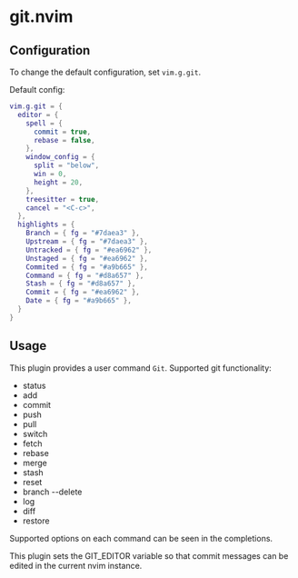 # git.nvim

## Configuration
To change the default configuration, set `vim.g.git`.

Default config:
```lua
vim.g.git = {
  editor = {
    spell = {
      commit = true,
      rebase = false,
    },
    window_config = {
      split = "below",
      win = 0,
      height = 20,
    },
    treesitter = true,
    cancel = "<C-c>",
  },
  highlights = {
    Branch = { fg = "#7daea3" },
    Upstream = { fg = "#7daea3" },
    Untracked = { fg = "#ea6962" },
    Unstaged = { fg = "#ea6962" },
    Commited = { fg = "#a9b665" },
    Command = { fg = "#d8a657" },
    Stash = { fg = "#d8a657" },
    Commit = { fg = "#ea6962" },
    Date = { fg = "#a9b665" },
  }
}
```

## Usage
This plugin provides a user command `Git`. Supported git functionality:
- status
- add
- commit
- push
- pull
- switch
- fetch
- rebase
- merge
- stash
- reset
- branch --delete
- log
- diff
- restore

Supported options on each command can be seen in the completions.

This plugin sets the GIT_EDITOR variable so that commit messages can be edited in the current nvim instance.
